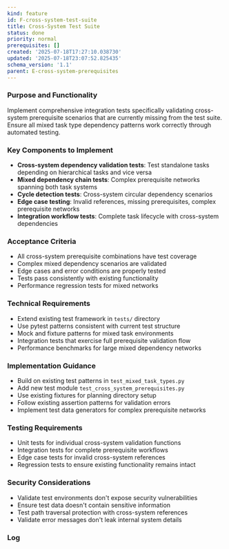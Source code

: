 ```yaml
---
kind: feature
id: F-cross-system-test-suite
title: Cross-System Test Suite
status: done
priority: normal
prerequisites: []
created: '2025-07-18T17:27:10.038730'
updated: '2025-07-18T23:07:52.825435'
schema_version: '1.1'
parent: E-cross-system-prerequisites
---
```

### Purpose and Functionality
Implement comprehensive integration tests specifically validating cross-system prerequisite scenarios that are currently missing from the test suite. Ensure all mixed task type dependency patterns work correctly through automated testing.

### Key Components to Implement
- **Cross-system dependency validation tests**: Test standalone tasks depending on hierarchical tasks and vice versa
- **Mixed dependency chain tests**: Complex prerequisite networks spanning both task systems
- **Cycle detection tests**: Cross-system circular dependency scenarios
- **Edge case testing**: Invalid references, missing prerequisites, complex prerequisite networks
- **Integration workflow tests**: Complete task lifecycle with cross-system dependencies

### Acceptance Criteria
- All cross-system prerequisite combinations have test coverage
- Complex mixed dependency scenarios are validated
- Edge cases and error conditions are properly tested
- Tests pass consistently with existing functionality
- Performance regression tests for mixed networks

### Technical Requirements
- Extend existing test framework in `tests/` directory
- Use pytest patterns consistent with current test structure
- Mock and fixture patterns for mixed task environments
- Integration tests that exercise full prerequisite validation flow
- Performance benchmarks for large mixed dependency networks

### Implementation Guidance
- Build on existing test patterns in `test_mixed_task_types.py`
- Add new test module `test_cross_system_prerequisites.py`
- Use existing fixtures for planning directory setup
- Follow existing assertion patterns for validation errors
- Implement test data generators for complex prerequisite networks

### Testing Requirements
- Unit tests for individual cross-system validation functions
- Integration tests for complete prerequisite workflows
- Edge case tests for invalid cross-system references
- Regression tests to ensure existing functionality remains intact

### Security Considerations
- Validate test environments don't expose security vulnerabilities
- Ensure test data doesn't contain sensitive information
- Test path traversal protection with cross-system references
- Validate error messages don't leak internal system details

### Log

